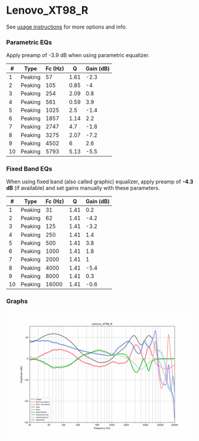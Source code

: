 # Lenovo_XT98_R
See [usage instructions](https://github.com/jaakkopasanen/AutoEq#usage) for more options and info.

### Parametric EQs
Apply preamp of -3.9 dB when using parametric equalizer.

|   # | Type    |   Fc (Hz) |    Q |   Gain (dB) |
|-----|---------|-----------|------|-------------|
|   1 | Peaking |        57 | 1.61 |        -2.3 |
|   2 | Peaking |       105 | 0.85 |        -4   |
|   3 | Peaking |       254 | 2.09 |         0.8 |
|   4 | Peaking |       561 | 0.59 |         3.9 |
|   5 | Peaking |      1025 | 2.5  |        -1.4 |
|   6 | Peaking |      1857 | 1.14 |         2.2 |
|   7 | Peaking |      2747 | 4.7  |        -1.8 |
|   8 | Peaking |      3275 | 2.07 |        -7.2 |
|   9 | Peaking |      4502 | 6    |         2.6 |
|  10 | Peaking |      5793 | 5.13 |        -5.5 |

### Fixed Band EQs
When using fixed band (also called graphic) equalizer, apply preamp of **-4.3 dB** (if available) and set gains manually with these parameters.

|   # | Type    |   Fc (Hz) |    Q |   Gain (dB) |
|-----|---------|-----------|------|-------------|
|   1 | Peaking |        31 | 1.41 |         0.2 |
|   2 | Peaking |        62 | 1.41 |        -4.2 |
|   3 | Peaking |       125 | 1.41 |        -3.2 |
|   4 | Peaking |       250 | 1.41 |         1.4 |
|   5 | Peaking |       500 | 1.41 |         3.8 |
|   6 | Peaking |      1000 | 1.41 |         1.8 |
|   7 | Peaking |      2000 | 1.41 |         1   |
|   8 | Peaking |      4000 | 1.41 |        -5.4 |
|   9 | Peaking |      8000 | 1.41 |         0.3 |
|  10 | Peaking |     16000 | 1.41 |        -0.6 |

### Graphs
![](./Lenovo_XT98_R.png)
